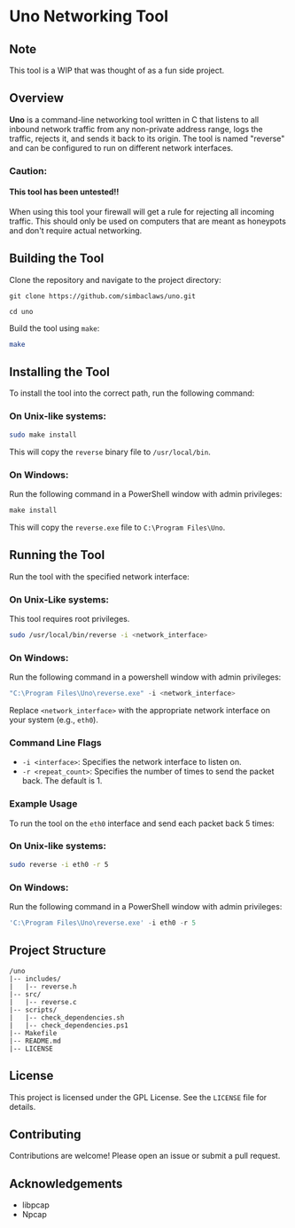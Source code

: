 # Uno Networking Tool

## Note

This tool is a WIP that was thought of as a fun side project.

## Overview

**Uno** is a command-line networking tool written in C that listens to all inbound network traffic from any non-private address range, logs the traffic, rejects it, and sends it back to its origin. The tool is named "reverse" and can be configured to run on different network interfaces.

### Caution:
#### This tool has been untested!!
When using this tool your firewall will get a rule for rejecting all incoming traffic. This should only be used on computers that are meant as honeypots and don't require actual networking.

## Building the Tool

Clone the repository and navigate to the project directory:
```
git clone https://github.com/simbaclaws/uno.git

cd uno
```
Build the tool using `make`:
```bash
make
```
## Installing the Tool

To install the tool into the correct path, run the following command:

### On Unix-like systems:
```bash
sudo make install
```

This will copy the `reverse` binary file to `/usr/local/bin`.

### On Windows:

Run the following command in a PowerShell window with admin privileges:
```powershell
make install
```

This will copy the `reverse.exe` file to `C:\Program Files\Uno`.


## Running the Tool

Run the tool with the specified network interface:

### On Unix-Like systems:

This tool requires root privileges.
```bash
sudo /usr/local/bin/reverse -i <network_interface>
```

### On Windows:

Run the following command in a powershell window with admin privileges:

```powershell
"C:\Program Files\Uno\reverse.exe" -i <network_interface>
```

Replace `<network_interface>` with the appropriate network interface on your system (e.g., `eth0`).

### Command Line Flags

- `-i <interface>`: Specifies the network interface to listen on.
- `-r <repeat_count>`: Specifies the number of times to send the packet back. The default is 1.

### Example Usage

To run the tool on the `eth0` interface and send each packet back 5 times:

### On Unix-like systems:
```bash
sudo reverse -i eth0 -r 5
```
### On Windows:

Run the following command in a PowerShell window with admin privileges:
```powershell
'C:\Program Files\Uno\reverse.exe' -i eth0 -r 5
```
## Project Structure
```
/uno
|-- includes/
|   |-- reverse.h
|-- src/
|   |-- reverse.c
|-- scripts/
|   |-- check_dependencies.sh
|   |-- check_dependencies.ps1
|-- Makefile
|-- README.md
|-- LICENSE
```
## License

This project is licensed under the GPL License. See the `LICENSE` file for details.

## Contributing

Contributions are welcome! Please open an issue or submit a pull request.

## Acknowledgements

- libpcap
- Npcap

